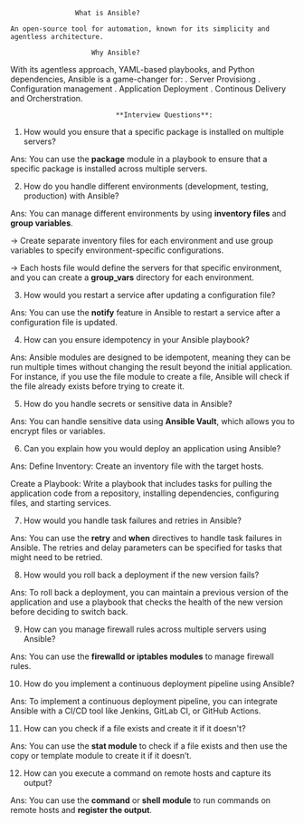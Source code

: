 					What is Ansible?

	An open-source tool for automation, known for its simplicity and agentless architecture.
      
      					Why Ansible?
With its agentless approach, YAML-based playbooks, and Python dependencies, Ansible is a game-changer for:
   . Server Provisiong
   . Configuration management
   . Application Deployment
   . Continous Delivery and Orcherstration.
   


              			      **Interview Questions**:

1. How would you ensure that a specific package is installed on multiple servers?

Ans: You can use the **package** module in a playbook to ensure that a specific package is installed across multiple servers. 

2. How do you handle different environments (development, testing, production) with Ansible?

Ans: You can manage different environments by using **inventory files** and **group variables**. 

-> Create separate inventory files for each environment and use group variables to specify environment-specific configurations. 

-> Each hosts file would define the servers for that specific environment, and you can create a **group_vars** directory for each environment.

3. How would you restart a service after updating a configuration file?

Ans: You can use the **notify** feature in Ansible to restart a service after a configuration file is updated.

4. How can you ensure idempotency in your Ansible playbook?

Ans: Ansible modules are designed to be idempotent, meaning they can be run multiple times without changing the result beyond the initial application. For instance, if you use the file module to create a file, Ansible will check if the file already exists before trying to create it.

5. How do you handle secrets or sensitive data in Ansible?

Ans: You can handle sensitive data using **Ansible Vault**, which allows you to encrypt files or variables. 

6. Can you explain how you would deploy an application using Ansible?

Ans: Define Inventory: Create an inventory file with the target hosts.

Create a Playbook: Write a playbook that includes tasks for pulling the application code from a repository, installing dependencies, configuring files, and starting services.

7. How would you handle task failures and retries in Ansible?

Ans: You can use the **retry** and **when** directives to handle task failures in Ansible. The retries and delay parameters can be specified for tasks that might need to be retried.

8. How would you roll back a deployment if the new version fails?

Ans: To roll back a deployment, you can maintain a previous version of the application and use a playbook that checks the health of the new version before deciding to switch back.

9. How can you manage firewall rules across multiple servers using Ansible?

Ans: You can use the **firewalld or iptables modules** to manage firewall rules. 

10. How do you implement a continuous deployment pipeline using Ansible?

Ans: To implement a continuous deployment pipeline, you can integrate Ansible with a CI/CD tool like Jenkins, GitLab CI, or GitHub Actions. 

11. How can you check if a file exists and create it if it doesn't?

Ans: You can use the **stat module** to check if a file exists and then use the copy or template module to create it if it doesn’t.

12. How can you execute a command on remote hosts and capture its output?

Ans: You can use the **command** or **shell module** to run commands on remote hosts and **register the output**.
